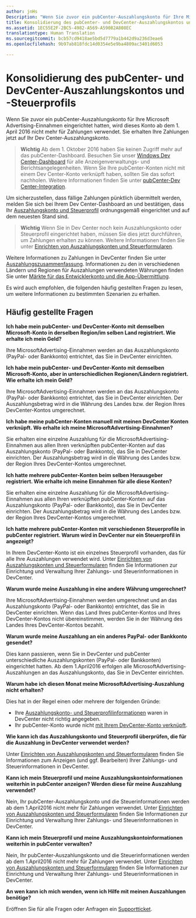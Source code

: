 ```yaml
---
author: jnHs
Description: "Wenn Sie zuvor ein pubCenter-Auszahlungskonto für Ihre Microsoft Advertising-Einnahmen eingerichtet hatten, wird dieses Konto ab dem 1. April 2016 nicht mehr für Zahlungen verwendet. Sie erhalten Ihre Zahlungen jetzt auf Ihr Dev Center-Auszahlungskonto."
title: Konsolidierung des pubCenter- und DevCenter-Auszahlungskontos und -Steuerprofils
ms.assetid: 1EC55E2F-2BC5-4982-A569-A59082A808EC
translationtype: Human Translation
ms.sourcegitcommit: bcb57cd9418ae5bd5d7779a1b442d9a236d3eae6
ms.openlocfilehash: 9b97ab818fdc14d0354e5e9ba4809ac3401d6053

---
```


# Konsolidierung des pubCenter- und DevCenter-Auszahlungskontos und -Steuerprofils


Wenn Sie zuvor ein pubCenter-Auszahlungskonto für Ihre Microsoft Advertising-Einnahmen eingerichtet hatten, wird dieses Konto ab dem 1. April 2016 nicht mehr für Zahlungen verwendet. Sie erhalten Ihre Zahlungen jetzt auf Ihr Dev Center-Auszahlungskonto.

> **Wichtig** Ab dem 1. Oktober 2016 haben Sie keinen Zugriff mehr auf das pubCenter-Dashboard. Besuchen Sie unser [Windows Dev Center-Dashboard](https://developer.microsoft.com/dashboard/apps/overview) für alle Anzeigenverwaltungs- und Berichtsangelegenheiten. Wenn Sie Ihre pubCenter-Konten nicht mit einem Dev Center-Konto verknüpft haben, sollten Sie das sofort nachholen. Weitere Informationen finden Sie unter [pubCenter-Dev Center-Integration](pubcenter-dev-center-integration.md).

Um sicherzustellen, dass fällige Zahlungen pünktlich übermittelt werden, melden Sie sich bei Ihrem Dev Center-Dashboard an und bestätigen, dass Ihr [Auszahlungskonto und Steuerprofil](setting-up-your-payout-account-and-tax-forms.md) ordnungsgemäß eingerichtet und auf dem neuesten Stand sind.

> **Wichtig**  Wenn Sie in Dev Center noch kein Auszahlungskonto oder Steuerprofil eingerichtet haben, müssen Sie dies jetzt durchführen, um Zahlungen erhalten zu können. Weitere Informationen finden Sie unter [Einrichten von Auszahlungskonten und Steuerformularen](setting-up-your-payout-account-and-tax-forms.md).

Weitere Informationen zu Zahlungen in DevCenter finden Sie unter [Auszahlungszusammenfassung](payout-summary.md). Informationen zu den in verschiedenen Ländern und Regionen für Auszahlungen verwendeten Währungen finden Sie unter [Märkte für das Entwicklerkonto und die App-Übermittlung](account-types-locations-and-fees.md#account_markets).

Es wird auch empfohlen, die folgenden häufig gestellten Fragen zu lesen, um weitere Informationen zu bestimmten Szenarien zu erhalten.

## Häufig gestellte Fragen

**Ich habe mein pubCenter- und DevCenter-Konto mit demselben Microsoft-Konto in derselben Region/im selben Land registriert. Wie erhalte ich mein Geld?**

Ihre MicrosoftAdvertising-Einnahmen werden an das Auszahlungskonto (PayPal- oder Bankkonto) entrichtet, das Sie in DevCenter einrichten.

**Ich habe mein pubCenter- und DevCenter-Konto mit demselben Microsoft-Konto, aber in unterschiedlichen Regionen/Ländern registriert. Wie erhalte ich mein Geld?**

Ihre MicrosoftAdvertising-Einnahmen werden an das Auszahlungskonto (PayPal- oder Bankkonto) entrichtet, das Sie in DevCenter einrichten. Der Auszahlungsbetrag wird in die Währung des Landes bzw. der Region Ihres DevCenter-Kontos umgerechnet.

**Ich habe meine pubCenter-Konten manuell mit meinen DevCenter Konten verknüpft. Wo erhalte ich meine MicrosoftAdvertising-Einnahmen?**

Sie erhalten eine einzelne Auszahlung für die MicrosoftAdvertising-Einnahmen aus allen Ihren verknüpften pubCenter-Konten auf das Auszahlungskonto (PayPal- oder Bankkonto), das Sie in DevCenter einrichten. Der Auszahlungsbetrag wird in die Währung des Landes bzw. der Region Ihres DevCenter-Kontos umgerechnet.

**Ich hatte mehrere pubCenter-Konten beim selben Herausgeber registriert. Wie erhalte ich meine Einnahmen für alle diese Konten?**

Sie erhalten eine einzelne Auszahlung für die MicrosoftAdvertising-Einnahmen aus allen Ihren verknüpften pubCenter-Konten auf das Auszahlungskonto (PayPal- oder Bankkonto), das Sie in DevCenter einrichten. Der Auszahlungsbetrag wird in die Währung des Landes bzw. der Region Ihres DevCenter-Kontos umgerechnet.

**Ich hatte mehrere pubCenter-Konten mit verschiedenen Steuerprofile in pubCenter registriert. Warum wird in DevCenter nur ein Steuerprofil in angezeigt?**

In Ihrem DevCenter-Konto ist ein einzelnes Steuerprofil vorhanden, das für alle Ihre Auszahlungen verwendet wird. Unter [Einrichten von Auszahlungskonten und Steuerformularen](setting-up-your-payout-account-and-tax-forms.md) finden Sie Informationen zur Einrichtung und Verwaltung Ihrer Zahlungs- und Steuerinformationen in DevCenter.

**Warum wurde meine Auszahlung in eine andere Währung umgerechnet?**

Ihre MicrosoftAdvertising-Einnahmen werden umgerechnet und an das Auszahlungskonto (PayPal- oder Bankkonto) entrichtet, das Sie in DevCenter einrichten. Wenn das Land Ihres pubCenter-Kontos und Ihres DevCenter-Kontos nicht übereinstimmen, werden Sie in der Währung des Landes Ihres DevCenter-Kontos bezahlt.

**Warum wurde meine Auszahlung an ein anderes PayPal- oder Bankkonto gesendet?**

Dies kann passieren, wenn Sie in DevCenter und pubCenter unterschiedliche Auszahlungskonten (PayPal- oder Bankkonten) eingerichtet hatten. Ab dem 1.April2016 erfolgen alle MicrosoftAdvertising-Auszahlungen an das Auszahlungskonto, das Sie in DevCenter einrichten.

**Warum habe ich diesen Monat meine MicrosoftAdvertising-Auszahlung nicht erhalten?**

Dies hat in der Regel einen oder mehrere der folgenden Gründe:

-   Ihre [Auszahlungskonto- und Steuerprofilinformationen](setting-up-your-payout-account-and-tax-forms.md) waren in DevCenter nicht richtig angegeben.
-   Ihr pubCenter-Konto wurde nicht [mit Ihrem DevCenter-Konto verknüpft](pubcenter-dev-center-integration.md).

**Wie kann ich das Auszahlungskonto und Steuerprofil überprüfen, die für die Auszahlung in DevCenter verwendet werden?**

Unter [Einrichten von Auszahlungskonten und Steuerformularen](setting-up-your-payout-account-and-tax-forms.md) finden Sie Informationen zum Anzeigen (und ggf. Bearbeiten) Ihrer Zahlungs- und Steuerinformationen in DevCenter.

**Kann ich mein Steuerprofil und meine Auszahlungskontoinformationen weiterhin in pubCenter anzeigen? Werden diese für meine Auszahlung verwendet?**

Nein, Ihr pubCenter-Auszahlungskonto und die Steuerinformationen werden ab dem 1.April2016 nicht mehr für Zahlungen verwendet. Unter [Einrichten von Auszahlungskonten und Steuerformularen](setting-up-your-payout-account-and-tax-forms.md) finden Sie Informationen zur Einrichtung und Verwaltung Ihrer Zahlungs- und Steuerinformationen in DevCenter.

**Kann ich mein Steuerprofil und meine Auszahlungskontoinformationen weiterhin in pubCenter verwalten?**

Nein, Ihr pubCenter-Auszahlungskonto und die Steuerinformationen werden ab dem 1.April2016 nicht mehr für Zahlungen verwendet. Unter [Einrichten von Auszahlungskonten und Steuerformularen](setting-up-your-payout-account-and-tax-forms.md) finden Sie Informationen zur Einrichtung und Verwaltung Ihrer Zahlungs- und Steuerinformationen in DevCenter.

**An wen kann ich mich wenden, wenn ich Hilfe mit meinen Auszahlungen benötige?**

Eröffnen Sie für alle Fragen oder Anfragen ein [Supportticket](http://go.microsoft.com/fwlink/p/?LinkId=733342).

 

 



<!--HONumber=Sep16_HO3-->


